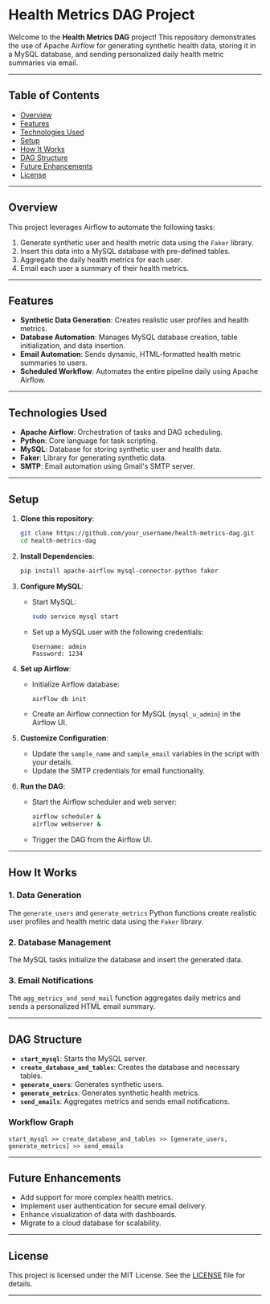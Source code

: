 # Health Metrics DAG Project

Welcome to the **Health Metrics DAG** project! This repository demonstrates the use of Apache Airflow for generating synthetic health data, storing it in a MySQL database, and sending personalized daily health metric summaries via email.

---

## Table of Contents
- [Overview](#overview)
- [Features](#features)
- [Technologies Used](#technologies-used)
- [Setup](#setup)
- [How It Works](#how-it-works)
- [DAG Structure](#dag-structure)
- [Future Enhancements](#future-enhancements)
- [License](#license)

---

## Overview

This project leverages Airflow to automate the following tasks:
1. Generate synthetic user and health metric data using the `Faker` library.
2. Insert this data into a MySQL database with pre-defined tables.
3. Aggregate the daily health metrics for each user.
4. Email each user a summary of their health metrics.

---

## Features

- **Synthetic Data Generation**: Creates realistic user profiles and health metrics.
- **Database Automation**: Manages MySQL database creation, table initialization, and data insertion.
- **Email Automation**: Sends dynamic, HTML-formatted health metric summaries to users.
- **Scheduled Workflow**: Automates the entire pipeline daily using Apache Airflow.

---

## Technologies Used

- **Apache Airflow**: Orchestration of tasks and DAG scheduling.
- **Python**: Core language for task scripting.
- **MySQL**: Database for storing synthetic user and health data.
- **Faker**: Library for generating synthetic data.
- **SMTP**: Email automation using Gmail's SMTP server.

---

## Setup

1. **Clone this repository**:
   ```bash
   git clone https://github.com/your_username/health-metrics-dag.git
   cd health-metrics-dag
   ```

2. **Install Dependencies**:
   ```bash
   pip install apache-airflow mysql-connector-python faker
   ```

3. **Configure MySQL**:
   - Start MySQL:
     ```bash
     sudo service mysql start
     ```
   - Set up a MySQL user with the following credentials:
     ```
     Username: admin
     Password: 1234
     ```

4. **Set up Airflow**:
   - Initialize Airflow database:
     ```bash
     airflow db init
     ```
   - Create an Airflow connection for MySQL (`mysql_u_admin`) in the Airflow UI.

5. **Customize Configuration**:
   - Update the `sample_name` and `sample_email` variables in the script with your details.
   - Update the SMTP credentials for email functionality.

6. **Run the DAG**:
   - Start the Airflow scheduler and web server:
     ```bash
     airflow scheduler &
     airflow webserver &
     ```
   - Trigger the DAG from the Airflow UI.

---

## How It Works

### 1. Data Generation
The `generate_users` and `generate_metrics` Python functions create realistic user profiles and health metric data using the `Faker` library.

### 2. Database Management
The MySQL tasks initialize the database and insert the generated data.

### 3. Email Notifications
The `agg_metrics_and_send_mail` function aggregates daily metrics and sends a personalized HTML email summary.

---

## DAG Structure

- **`start_mysql`**: Starts the MySQL server.
- **`create_database_and_tables`**: Creates the database and necessary tables.
- **`generate_users`**: Generates synthetic users.
- **`generate_metrics`**: Generates synthetic health metrics.
- **`send_emails`**: Aggregates metrics and sends email notifications.

### Workflow Graph
```plaintext
start_mysql >> create_database_and_tables >> [generate_users, generate_metrics] >> send_emails
```

---

## Future Enhancements

- Add support for more complex health metrics.
- Implement user authentication for secure email delivery.
- Enhance visualization of data with dashboards.
- Migrate to a cloud database for scalability.

---

## License

This project is licensed under the MIT License. See the [LICENSE](LICENSE) file for details.

---


